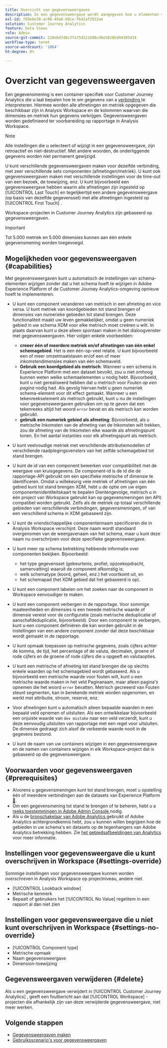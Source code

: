```yaml
---
title: Overzicht van gegevensweergaven
description: In een gegevensweergave wordt aangegeven hoe u elementen van de gegevens in de Customer Journey Analytics-verbinding wilt interpreteren, zoals metriek, afmetingen, sessies, enzovoort.
exl-id: f69e6e38-ac98-49a6-b0ce-f642af2932ae
solution: Customer Journey Analytics
feature: Data Views
role: Admin
source-git-commit: 220ebd7dbc3fa75d221690cd6e5828bd94395434
workflow-type: tm+mt
source-wordcount: '1064'
ht-degree: 0%

---
```


# Overzicht van gegevensweergaven

Een gegevensmening is een container specifiek voor Customer Journey Analytics die u laat bepalen hoe te om gegevens van a [ verbinding ](/help/connections/create-connection.md) te interpreteren. Hiermee worden alle afmetingen en metriek opgegeven die beschikbaar zijn in Analysis Workspace en de kolommen waarvan die dimensies en metriek hun gegevens verkrijgen. Gegevensweergaven worden gedefinieerd ter voorbereiding op rapportage in Analysis Workspace.

>[!NOTE]
>
>Alle instellingen die u selecteert of wijzigt in een gegevensweergave, zijn retroactief en niet-destructief. Met andere woorden, de onderliggende gegevens worden niet permanent gewijzigd.

U kunt verschillende gegevensweergaven maken voor dezelfde verbinding, met zeer verschillende sets componenten (afmetingen/metriek). U kunt ook gegevensweergaven maken met verschillende instellingen voor de time-out van een bezoek, de toewijzing, enz. U kunt bijvoorbeeld een gegevensweergave hebben waarin alle afmetingen zijn ingesteld op [!UICONTROL Last Touch] en tegelijkertijd een andere gegevensweergave (op basis van dezelfde gegevensset) met alle afmetingen ingesteld op [!UICONTROL First Touch] .

Workspace-projecten in Customer Journey Analytics zijn gebaseerd op gegevensweergaven.

>[!IMPORTANT]
>
>Tot 5.000 metriek en 5.000 dimensies kunnen aan één enkele gegevensmening worden toegevoegd.

## Mogelijkheden voor gegevensweergaven {#capabilities}

Met gegevensweergaven kunt u automatisch de instellingen van schema-elementen wijzigen zonder dat u het schema hoeft te wijzigen in Adobe Experience Platform of de Customer Journey Analytics-omgeving opnieuw hoeft te implementeren.

* U kunt een component veranderen van metrisch in een afmeting en vice versa. U kunt metriek van koordgebieden tot stand brengen of dimensies van numerieke gebieden tot stand brengen. Deze functionaliteit maakt uw leven gemakkelijker, omdat u geen numeriek gebied in uw schema XDM voor elke metrisch moet creëren u wilt. In plaats daarvan kunt u deze alleen spontaan maken in het dialoogvenster met gegevensweergaven. Hier volgen enkele voorbeelden:
   * **creeer één of meerdere metriek en/of afmetingen van één enkel schemagebied**. Het is een één-op-veel relatie. U kunt bijvoorbeeld een of meer omzetmaatstaven en/of een of meer inkomstendimensies maken van één schemaveld.
   * **Gebruik een koordgebied als metrisch**: Wanneer u een schema in Experience Platform met een dataset bevolkt, zou u niet omhoog kunnen weten welke schemaelementen u nodig hebt. Bijvoorbeeld, kunt u niet gerealiseerd hebben dat u metrisch voor *Fouten op een pagina* nodig had. Als gevolg hiervan hebt u geen numeriek schema-element voor dit effect gemaakt. Wanneer u een tekenreekselement als metrisch gebruikt, kunt u nu de instellingen voor gegevensweergaven gebruiken om op te geven dat een tekenreeks altijd het woord `error` bevat en als metrisch kan worden gebruikt.
   * **gebruik een numeriek gebied als afmeting**: Bijvoorbeeld, als u metrische Inkomsten van de afmeting van de Inkomsten wilt trekken, zou de afmeting van de Inkomsten elke waarde als afmetingspunt tonen. En het aantal instanties voor elk afmetingspunt als metrisch.

* U kunt veelvoudige metriek met verschillende attributiemodellen of verschillende raadplegingsvensters van het zelfde schemagebied tot stand brengen.

* U kunt de id van een component bewerken voor compatibiliteit met de weergave van kruisgegevens. De component-id is de id die de rapportage-API gebruikt om een specifieke metrische of dimensie te identificeren. Omdat u willekeurig vele metriek of afmetingen van één gebied kunt tot stand brengen XDM, hebt u de optie om uw eigen componentenidentiteitskaart te bepalen Dientengevolge, metrisch u in één project van Workspace gebruikt kan op gegevensmeningen (en API) compatibel worden gebruikt. Zelfs als de metriek op totaal verschillende gebieden van verschillende verbindingen, gegevensmeningen, of van een verschillend schema in XDM gebaseerd zijn.

* U kunt de vriendschappelijke componentennaam specificeren die in Analysis Workspace verschijnt. Deze naam wordt standaard overgenomen van de weergavenaam van het schema, maar u kunt deze naam nu overschrijven voor deze specifieke gegevensweergave.

* U kunt meer op schema betrekking hebbende informatie over componenten bekijken. Bijvoorbeeld:

   * het type gegevensset (gebeurtenis, profiel, opzoekopdracht, samenvatting) waaruit de component afkomstig is;
   * welk schematype (koord, geheel, enz.) het voortkomt uit, en
   * het schemapad (het XDM gebied dat het gebaseerd is op).

* U kunt een component labelen om het zoeken naar de component in Workspace eenvoudiger te maken.

* U kunt een component verbergen in de rapportage. Voor sommige maateenheden en dimensies is een tweede metrische waarde of dimensie vereist voor de configuratie (zoals metrische deduplicatie of aanschafdeduplicatie, bijvoorbeeld). Door een component te verbergen, kunt u een component definiëren die kan worden gebruikt in de instellingen van een andere component zonder dat deze beschikbaar wordt gemaakt in de rapportage.

* U kunt opmaak toepassen op metrische gegevens, zoals cijfers achter de komma, de tijd, het percentage of de valuta, decimalen, groene of rode cijfers en de groene of rode cijfers die u opgeeft en valutaopties.

* U kunt een metrische of afmeting tot stand brengen die op slechts enkele waarden op het schemagebied wordt gebaseerd. Als u bijvoorbeeld een metrische waarde voor fouten wilt, kunt u een metrische waarde maken in het veld Paginanaam, maar alleen pagina&#39;s opnemen die het woord `error` bevatten. Metrisch gecreeerd van Fouten steunt segmenten, kan in berekende metriek worden opgenomen, en werkt met attributie, stroom, reserve, enz.

* Voor afmetingen kunt u automatisch alleen bepaalde waarden in een bepaald veld opnemen of uitsluiten. Als een ontwikkelaar bijvoorbeeld een onjuiste waarde van `dev mistake` naar een veld verzendt, kunt u deze eenvoudig uitsluiten van rapportage met een regel voor uitsluiten. De dimensie gedraagt zich alsof de verkeerde waarde nooit in de gegevens bestond.

* U kunt de naam van uw containers wijzigen in een gegevensweergave en de namen van containers wijzigen in elk Workspace-project dat is gebaseerd op die gegevensweergave.

## Voorwaarden voor gegevensweergaven {#prerequisites}

* Alvorens u gegevensmeningen kunt tot stand brengen, moet u opstelling één of meerdere verbindingen aan de datasets van Experience Platform [&#128279;](/help/connections/create-connection.md).
* Om een gegevensmening tot stand te brengen of te beheren, hebt u a [ reeks toestemmingen in Adobe Admin Console ](https://experienceleague.adobe.com/en/docs/analytics-platform/using/cja-overview/cja-overview) nodig.
* Als u de [ bronschakelaar van Adobe Analytics ](/help/data-ingestion/analytics.md) gebruikt of Adobe Analytics achtergrondkennis hebt, zou u kunnen willen begrijpen hoe de gebieden in uw schema&#39;s en datasets op de tegenhangers van Adobe Analytics betrekking hebben. Zie [ het gebiedsafbeeldingen van Analytics ](https://experienceleague.adobe.com/en/docs/experience-platform/sources/connectors/adobe-applications/mapping/analytics) voor meer informatie.

## Instellingen voor gegevensweergave die u kunt overschrijven in Workspace {#settings-override}

Sommige instellingen voor gegevensweergave kunnen worden overschreven in Analysis Workspace op projectniveau, andere niet.

* [!UICONTROL Lookback window]
* Metrische kenmerk
* Bepaalt of gebruikers het [!UICONTROL No Value] regelitem in een rapport al dan niet zien

## Instellingen voor gegevensweergave die u niet kunt overschrijven in Workspace {#settings-no-override}

* [!UICONTROL Component type]
* Metrische opmaak
* Naam gegevensweergave
* Dimension-toewijzing

## Gegevensweergaven verwijderen {#delete}

Als u een gegevensweergave verwijdert in [!UICONTROL Customer Journey Analytics] , geeft een foutbericht aan dat [!UICONTROL Workspace] -projecten die afhankelijk zijn van deze verwijderde gegevensweergave, niet meer werken.

## Volgende stappen

* [Gegevensweergaven maken](/help/data-views/create-dataview.md)
* [Gebruiksscenario&#39;s voor gegevensweergaven](/help/use-cases/data-views/data-views-usecases.md)
